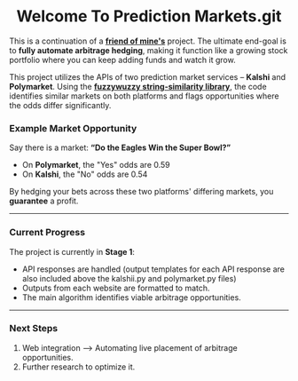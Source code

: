 <h1 align="center">Welcome To Prediction Markets.git</h1>

This is a continuation of a [**friend of mine's**](https://github.com/carterbassler) project. The ultimate end-goal is to **fully automate arbitrage hedging**, making it function like a growing stock portfolio where you can keep adding funds and watch it grow.

This project utilizes the APIs of two prediction market services – **Kalshi** and **Polymarket**. Using the [**fuzzywuzzy string-similarity library**](https://pypi.org/project/fuzzywuzzy/), the code identifies similar markets on both platforms and flags opportunities where the odds differ significantly.

### Example Market Opportunity
Say there is a market: **“Do the Eagles Win the Super Bowl?”** 
- On **Polymarket**, the "Yes" odds are 0.59  
- On **Kalshi**, the "No" odds are 0.54  

By hedging your bets across these two platforms' differing markets, you **guarantee** a profit.

---

### Current Progress
The project is currently in **Stage 1**:
- API responses are handled (output templates for each API response are also included above the kalshii.py and polymarket.py files)
- Outputs from each website are formatted to match.  
- The main algorithm identifies viable arbitrage opportunities.

---

### Next Steps
1. Web integration --> Automating live placement of arbitrage opportunities.  
2. Further research to optimize it.  

